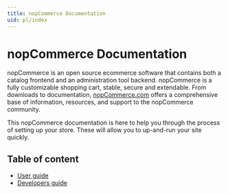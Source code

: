 ```yaml
---
title: nopCommerce Documentation
uid: pl/index
---
```


# nopCommerce Documentation

nopCommerce is an open source ecommerce software that contains both a catalog frontend and an administration tool backend. nopCommerce is a fully customizable shopping cart, stable, secure and extendable. From downloads to documentation, [nopCommerce.com](https://www.nopCommerce.com) offers a comprehensive base of information, resources, and support to the nopCommerce community.

This nopCommerce documentation is here to help you through the process of setting up your store. These will allow you to up-and-run your site quickly.

## Table of content

* [User guide](xref:pl/user-guide/index)
* [Developers guide](xref:pl/developer/index)